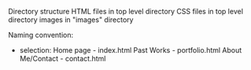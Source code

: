Directory structure
HTML files in top level directory
CSS files in top level directory
images  in "images" directory

Naming convention:
* selection:
  Home page - index.html
  Past Works - portfolio.html
  About Me/Contact - contact.html